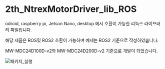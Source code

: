# 2th_NtrexMotorDriver_lib_ROS

odroid, raspberry pi, Jetson Nano, desktop 에서 호환이 가능한 리눅스 라이브러리 파일입니다.

해당 제품은 ROS및 ROS2 호환이 가능하며 예제는 ROS2 기준으로 작성하였습니다.

MW-MDC24D100D-v2와 MW-MDC24D200D-v2 기준으로 개발이 되었습니다.

![패키지_실행](https://github.com/ntrexlab/2th_NtrexMotorDriver_lib_ROS/assets/85467544/133243ac-c580-4820-816a-bc1e4a9a8208)
